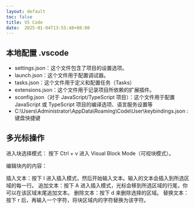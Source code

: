 ```yaml
---
layout: default
toc: false
title: VS Code
date:  2025-01-04T13:55:48+08:00
---
```



## 本地配置 .vscode

- settings.json：这个文件包含了项目的设置选项。
- launch.json：这个文件用于配置调试器。
- tasks.json：这个文件用于定义和配置任务（Tasks）
- extensions.json：这个文件用于记录项目所依赖的扩展插件。
- sconfig.json（对于 JavaScript/TypeScript 项目）：这个文件用于配置 JavaScript 或 TypeScript 项目的编译选项、语言服务设置等
- C:\Users\Administrator\AppData\Roaming\Code\User\keybindings.json  : 键盘快捷键

## 多光标操作

进入块选择模式：
按下 Ctrl + v 进入 Visual Block Mode（可视块模式）。

编辑块内的内容：

插入文本：按下 I 进入插入模式，然后开始输入文本。输入的文本会插入到所选区域的每一行。
追加文本：按下 A 进入插入模式，光标会移到所选区域的行尾，你可以在该区域末尾追加文本。
删除文本：按下 d 来删除选择的区域。
替换文本：按下 r 后，再输入一个字符，将块区域内的字符替换为该字符。